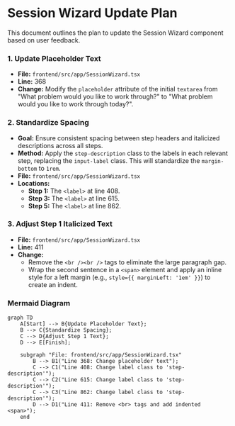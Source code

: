 # Session Wizard Update Plan

This document outlines the plan to update the Session Wizard component based on user feedback.

### 1. Update Placeholder Text

*   **File:** `frontend/src/app/SessionWizard.tsx`
*   **Line:** 368
*   **Change:** Modify the `placeholder` attribute of the initial `textarea` from "What problem would you like to work through?" to "What problem would you like to work through today?".

### 2. Standardize Spacing

*   **Goal:** Ensure consistent spacing between step headers and italicized descriptions across all steps.
*   **Method:** Apply the `step-description` class to the labels in each relevant step, replacing the `input-label` class. This will standardize the `margin-bottom` to `1rem`.
*   **File:** `frontend/src/app/SessionWizard.tsx`
*   **Locations:**
    *   **Step 1:** The `<label>` at line 408.
    *   **Step 3:** The `<label>` at line 615.
    *   **Step 5:** The `<label>` at line 862.

### 3. Adjust Step 1 Italicized Text

*   **File:** `frontend/src/app/SessionWizard.tsx`
*   **Line:** 411
*   **Change:**
    *   Remove the `<br /><br />` tags to eliminate the large paragraph gap.
    *   Wrap the second sentence in a `<span>` element and apply an inline style for a left margin (e.g., `style={{ marginLeft: '1em' }}`) to create an indent.

### Mermaid Diagram

```mermaid
graph TD
    A[Start] --> B{Update Placeholder Text};
    B --> C{Standardize Spacing};
    C --> D{Adjust Step 1 Text};
    D --> E[Finish];

    subgraph "File: frontend/src/app/SessionWizard.tsx"
        B --> B1("Line 368: Change placeholder text");
        C --> C1("Line 408: Change label class to 'step-description'");
        C --> C2("Line 615: Change label class to 'step-description'");
        C --> C3("Line 862: Change label class to 'step-description'");
        D --> D1("Line 411: Remove <br> tags and add indented <span>");
    end